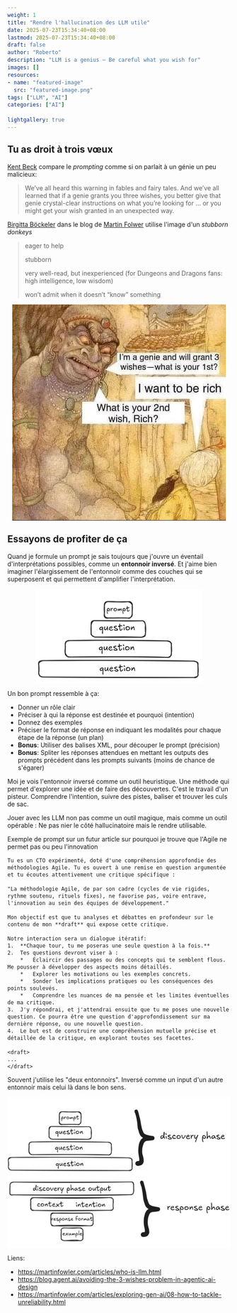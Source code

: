 ```yaml
---
weight: 1
title: "Rendre l'hallucination des LLM utile"
date: 2025-07-23T15:34:40+08:00
lastmod: 2025-07-23T15:34:40+08:00
draft: false
author: "Roberto"
description: "LLM is a genius — Be careful what you wish for"
images: []
resources: 
- name: "featured-image"
  src: "featured-image.png"
tags: ["LLM", "AI"]
categories: ["AI"]

lightgallery: true
---
```


## Tu as droit à trois vœux

[Kent Beck](https://blog.agent.ai/avoiding-the-3-wishes-problem-in-agentic-ai-design) compare le *prompting* comme si on parlait à un génie un peu malicieux:

> We’ve all heard this warning in fables and fairy tales. And we’ve all learned that if a genie grants you three wishes, you better give that genie crystal-clear instructions on what you’re looking for … or you might get your wish granted in an unexpected way. 

[Birgitta Böckeler](https://martinfowler.com/articles/exploring-gen-ai/08-how-to-tackle-unreliability.html) dans le blog de [Martin Folwer](https://martinfowler.com/) utilise l'image d'un *stubborn donkeys*
> eager to help
>
> stubborn
>
> very well-read, but inexperienced (for Dungeons and Dragons fans: high intelligence, low wisdom)
>
> won’t admit when it doesn’t “know” something

<div style="display: flex; justify-content: center;">
  <img src="genius.png" alt="Genius">
</div>

## Essayons de profiter de ça

Quand je formule un prompt je sais toujours que j'ouvre un éventail d'interprétations possibles, comme un **entonnoir inversé**. Et j'aime bien imaginer l'élargissement de l'entonnoir comme des couches qui se superposent et qui permettent d'amplifier l'interprétation. 


<div style="display: flex; justify-content: center;">
  <img src="entonnoir.png" alt="Entonnoir">
</div>

Un bon prompt ressemble à ça:

- Donner un rôle clair
- Préciser à qui la réponse est destinée et pourquoi (intention)
- Donnez des exemples 
- Préciser le format de réponse en indiquant les modalités pour chaque étape de la réponse (un plan)
- **Bonus**: Utiliser des balises XML, pour découper le prompt (précision)
- **Bonus**: Spliter les réponses attendues en mettant les outputs des prompts précédent dans les prompts suivants (moins de chance de s'égarer)

Moi je vois l'entonnoir inversé comme un outil heuristique. Une méthode qui permet d'explorer une idée et de faire des découvertes. C'est le travail d'un pisteur. Comprendre l'intention, suivre des pistes, baliser et trouver les culs de sac.

Jouer avec les LLM non pas comme un outil magique, mais comme un outil opérable : Ne pas nier le côté hallucinatoire mais le rendre utilisable.

Exemple de prompt sur un futur article sur pourquoi je trouve que l'Agile ne permet pas ou peu l'innovation

```text
Tu es un CTO expérimenté, doté d'une compréhension approfondie des méthodologies Agile. Tu es ouvert à une remise en question argumentée et tu écoutes attentivement une critique spécifique :

"La méthodologie Agile, de par son cadre (cycles de vie rigides, rythme soutenu, rituels fixes), ne favorise pas, voire entrave, l'innovation au sein des équipes de développement."

Mon objectif est que tu analyses et débattes en profondeur sur le contenu de mon **draft** qui expose cette critique.

Notre interaction sera un dialogue itératif:
1.  **Chaque tour, tu me poseras une seule question à la fois.**
2.  Tes questions devront viser à :
    *   Éclaircir des passages ou des concepts qui te semblent flous. Me pousser à développer des aspects moins détaillés.
    *   Explorer les motivations ou les exemples concrets.
    *   Sonder les implications pratiques ou les conséquences des points soulevés.
    *   Comprendre les nuances de ma pensée et les limites éventuelles de ma critique.
3.  J'y répondrai, et j'attendrai ensuite que tu me poses une nouvelle question. Ce pourra être une question d'approfondissement sur ma dernière réponse, ou une nouvelle question.
4.  Le but est de construire une compréhension mutuelle précise et détaillée de la critique, en explorant toutes ses facettes.

<draft>
... 
</draft>
```

Souvent j'utilise les "deux entonnoirs". Inversé comme un input d'un autre entonnoir mais celui là dans le bon sens.

<div style="display: flex; justify-content: center;">
  <img src="reverse-entonnoir.png" alt="Entonnoir inverse">
</div>

Liens:

- https://martinfowler.com/articles/who-is-llm.html
- https://blog.agent.ai/avoiding-the-3-wishes-problem-in-agentic-ai-design
- https://martinfowler.com/articles/exploring-gen-ai/08-how-to-tackle-unreliability.html
